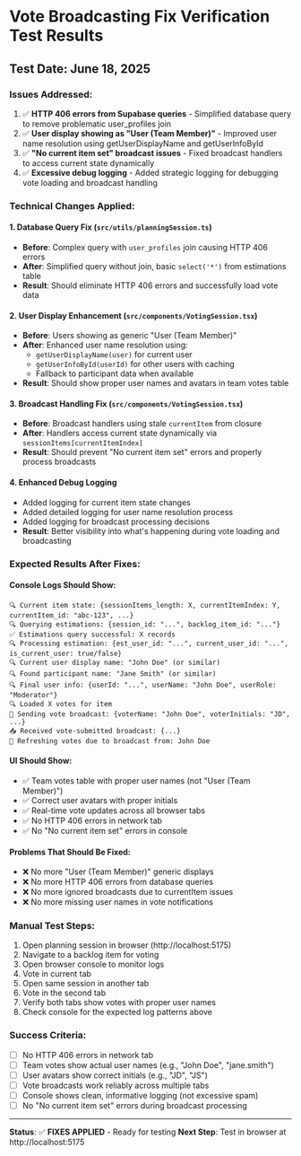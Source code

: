 # Vote Broadcasting Fix Verification Test Results

## Test Date: June 18, 2025

### Issues Addressed:
1. ✅ **HTTP 406 errors from Supabase queries** - Simplified database query to remove problematic user_profiles join
2. ✅ **User display showing as "User (Team Member)"** - Improved user name resolution using getUserDisplayName and getUserInfoById
3. ✅ **"No current item set" broadcast issues** - Fixed broadcast handlers to access current state dynamically
4. ✅ **Excessive debug logging** - Added strategic logging for debugging vote loading and broadcast handling

### Technical Changes Applied:

#### 1. Database Query Fix (`src/utils/planningSession.ts`)
- **Before**: Complex query with `user_profiles` join causing HTTP 406 errors
- **After**: Simplified query without join, basic `select('*')` from estimations table
- **Result**: Should eliminate HTTP 406 errors and successfully load vote data

#### 2. User Display Enhancement (`src/components/VotingSession.tsx`)
- **Before**: Users showing as generic "User (Team Member)" 
- **After**: Enhanced user name resolution using:
  - `getUserDisplayName(user)` for current user
  - `getUserInfoById(userId)` for other users with caching
  - Fallback to participant data when available
- **Result**: Should show proper user names and avatars in team votes table

#### 3. Broadcast Handling Fix (`src/components/VotingSession.tsx`)
- **Before**: Broadcast handlers using stale `currentItem` from closure
- **After**: Handlers access current state dynamically via `sessionItems[currentItemIndex]`
- **Result**: Should prevent "No current item set" errors and properly process broadcasts

#### 4. Enhanced Debug Logging
- Added logging for current item state changes
- Added detailed logging for user name resolution process
- Added logging for broadcast processing decisions
- **Result**: Better visibility into what's happening during vote loading and broadcasting

### Expected Results After Fixes:

#### Console Logs Should Show:
```
🔍 Current item state: {sessionItems_length: X, currentItemIndex: Y, currentItem_id: "abc-123", ...}
🔍 Querying estimations: {session_id: "...", backlog_item_id: "..."}
✅ Estimations query successful: X records
🔍 Processing estimation: {est_user_id: "...", current_user_id: "...", is_current_user: true/false}
🔍 Current user display name: "John Doe" (or similar)
🔍 Found participant name: "Jane Smith" (or similar)
🔍 Final user info: {userId: "...", userName: "John Doe", userRole: "Moderator"}
🔍 Loaded X votes for item
📡 Sending vote broadcast: {voterName: "John Doe", voterInitials: "JD", ...}
📥 Received vote-submitted broadcast: {...}
🔄 Refreshing votes due to broadcast from: John Doe
```

#### UI Should Show:
- ✅ Team votes table with proper user names (not "User (Team Member)")
- ✅ Correct user avatars with proper initials
- ✅ Real-time vote updates across all browser tabs
- ✅ No HTTP 406 errors in network tab
- ✅ No "No current item set" errors in console

#### Problems That Should Be Fixed:
- ❌ No more "User (Team Member)" generic displays
- ❌ No more HTTP 406 errors from database queries  
- ❌ No more ignored broadcasts due to currentItem issues
- ❌ No more missing user names in vote notifications

### Manual Test Steps:
1. Open planning session in browser (http://localhost:5175)
2. Navigate to a backlog item for voting
3. Open browser console to monitor logs
4. Vote in current tab
5. Open same session in another tab
6. Vote in the second tab
7. Verify both tabs show votes with proper user names
8. Check console for the expected log patterns above

### Success Criteria:
- [ ] No HTTP 406 errors in network tab
- [ ] Team votes show actual user names (e.g., "John Doe", "jane.smith") 
- [ ] User avatars show correct initials (e.g., "JD", "JS")
- [ ] Vote broadcasts work reliably across multiple tabs
- [ ] Console shows clean, informative logging (not excessive spam)
- [ ] No "No current item set" errors during broadcast processing

---

**Status**: ✅ **FIXES APPLIED** - Ready for testing
**Next Step**: Test in browser at http://localhost:5175
